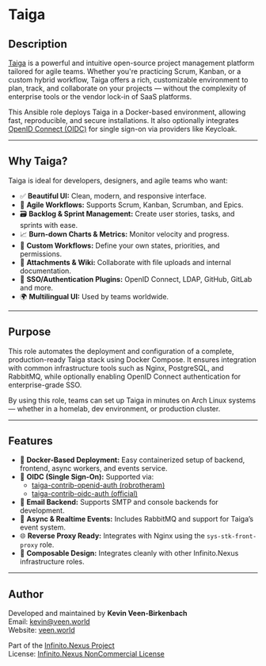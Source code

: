 # Taiga

## Description

[Taiga](https://www.taiga.io/) is a powerful and intuitive open-source project management platform tailored for agile teams. Whether you're practicing Scrum, Kanban, or a custom hybrid workflow, Taiga offers a rich, customizable environment to plan, track, and collaborate on your projects — without the complexity of enterprise tools or the vendor lock-in of SaaS platforms.

This Ansible role deploys Taiga in a Docker-based environment, allowing fast, reproducible, and secure installations. It also optionally integrates [OpenID Connect (OIDC)](https://openid.net/connect/) for single sign-on via providers like Keycloak.

---

## Why Taiga?

Taiga is ideal for developers, designers, and agile teams who want:

- ✅ **Beautiful UI:** Clean, modern, and responsive interface.
- 📌 **Agile Workflows:** Supports Scrum, Kanban, Scrumban, and Epics.
- 🗃️ **Backlog & Sprint Management:** Create user stories, tasks, and sprints with ease.
- 📈 **Burn-down Charts & Metrics:** Monitor velocity and progress.
- 🔄 **Custom Workflows:** Define your own states, priorities, and permissions.
- 📎 **Attachments & Wiki:** Collaborate with file uploads and internal documentation.
- 🔐 **SSO/Authentication Plugins:** OpenID Connect, LDAP, GitHub, GitLab and more.
- 🌍 **Multilingual UI:** Used by teams worldwide.

---

## Purpose

This role automates the deployment and configuration of a complete, production-ready Taiga stack using Docker Compose. It ensures integration with common infrastructure tools such as Nginx, PostgreSQL, and RabbitMQ, while optionally enabling OpenID Connect authentication for enterprise-grade SSO.

By using this role, teams can set up Taiga in minutes on Arch Linux systems — whether in a homelab, dev environment, or production cluster.

---

## Features

- 🐳 **Docker-Based Deployment:** Easy containerized setup of backend, frontend, async workers, and events service.
- 🔐 **OIDC (Single Sign-On):** Supported via:
    - [taiga-contrib-openid-auth (robrotheram)](https://github.com/robrotheram/taiga-contrib-openid-auth)
    - [taiga-contrib-oidc-auth (official)](https://github.com/taigaio/taiga-contrib-oidc-auth)
- 📨 **Email Backend:** Supports SMTP and console backends for development.
- 🔁 **Async & Realtime Events:** Includes RabbitMQ and support for Taiga’s event system.
- 🌐 **Reverse Proxy Ready:** Integrates with Nginx using the `sys-stk-front-proxy` role.
- 🧩 **Composable Design:** Integrates cleanly with other Infinito.Nexus infrastructure roles.

---

## Author

Developed and maintained by **Kevin Veen-Birkenbach**  
Email: [kevin@veen.world](mailto:kevin@veen.world)  
Website: [veen.world](https://www.veen.world)

Part of the [Infinito.Nexus Project](https://s.infinito.nexus/code)  
License: [Infinito.Nexus NonCommercial License](https://s.infinito.nexus/license)